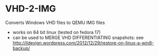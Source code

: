 VHD-2-IMG
=========

Converts Windows VHD files to QEMU IMG files

- works on 64 bit linux (tested on fedora 17)
- can be used to MERGE VHD DIFFERENTIATING snapshots: see http://ildevign.wordpress.com/2012/12/29/restore-on-linux-a-win8-backup/
